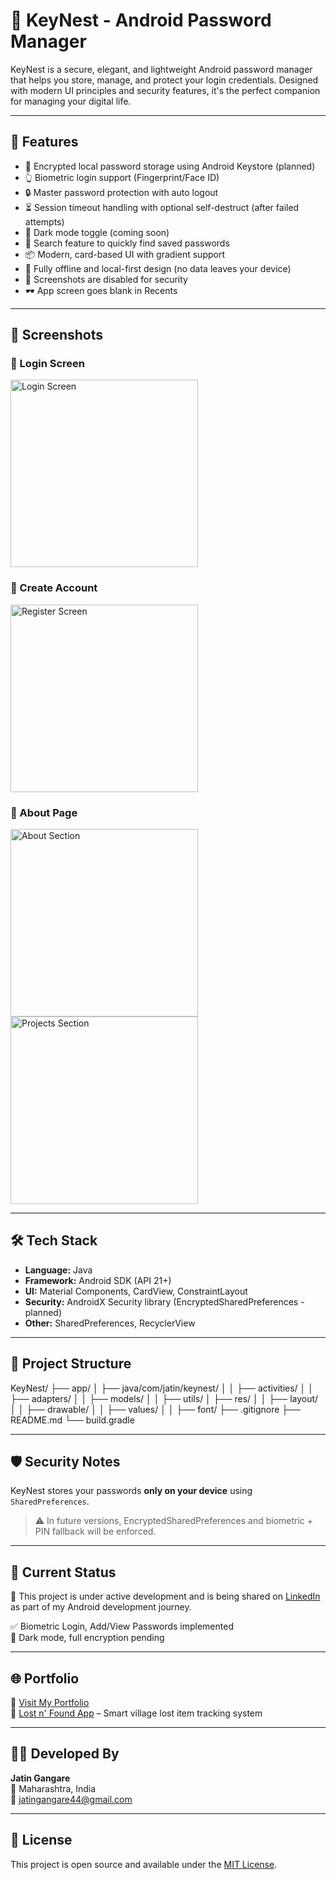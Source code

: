 # 🔐 KeyNest - Android Password Manager

KeyNest is a secure, elegant, and lightweight Android password manager that helps you store, manage, and protect your login credentials. Designed with modern UI principles and security features, it's the perfect companion for managing your digital life.

---

## 🚀 Features

- 🔐 Encrypted local password storage using Android Keystore (planned)
- 👆 Biometric login support (Fingerprint/Face ID)
- 🔒 Master password protection with auto logout
- ⏳ Session timeout handling with optional self-destruct (after failed attempts)
- 🌙 Dark mode toggle (coming soon)
- 🔎 Search feature to quickly find saved passwords
- 📦 Modern, card-based UI with gradient support
- 🧠 Fully offline and local-first design (no data leaves your device)
- 🚫 Screenshots are disabled for security
- 🕶 App screen goes blank in Recents

---

## 📱 Screenshots

### 🔐 Login Screen
<img src="Screenshots/login.jpg" alt="Login Screen" width="300"/>

### 📝 Create Account
<img src="Screenshots/register.jpg" alt="Register Screen" width="300"/>

### 📖 About Page
<img src="Screenshots/about1.jpg" alt="About Section" width="300"/>
<img src="Screenshots/about2.jpg" alt="Projects Section" width="300"/>


---

## 🛠 Tech Stack

- **Language:** Java
- **Framework:** Android SDK (API 21+)
- **UI:** Material Components, CardView, ConstraintLayout
- **Security:** AndroidX Security library (EncryptedSharedPreferences - planned)
- **Other:** SharedPreferences, RecyclerView

---

## 📂 Project Structure

KeyNest/
├── app/
│   ├── java/com/jatin/keynest/
│   │   ├── activities/
│   │   ├── adapters/
│   │   ├── models/
│   │   ├── utils/
│   ├── res/
│   │   ├── layout/
│   │   ├── drawable/
│   │   ├── values/
│   │   ├── font/
├── .gitignore
├── README.md
└── build.gradle


---

## 🛡 Security Notes

KeyNest stores your passwords **only on your device** using `SharedPreferences`.

> ⚠️ In future versions, EncryptedSharedPreferences and biometric + PIN fallback will be enforced.

---

## 🧪 Current Status

🔧 This project is under active development and is being shared on [LinkedIn](https://www.linkedin.com) as part of my Android development journey.

✅ Biometric Login, Add/View Passwords implemented  
🚧 Dark mode, full encryption pending

---

## 🌐 Portfolio

🔗 [Visit My Portfolio](https://jatin-gangare.netlify.app/)  
📱 [Lost n' Found App](https://github.com/jatin-gangare/lostnfound) – Smart village lost item tracking system

---

## 👨‍💻 Developed By

**Jatin Gangare**  
📍 Maharashtra, India  
📧 jatingangare44@gmail.com

---

## 📄 License

This project is open source and available under the [MIT License](LICENSE).
